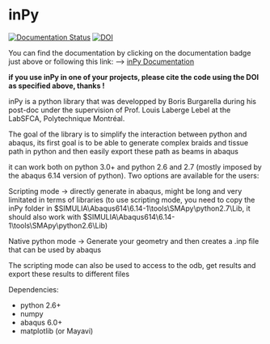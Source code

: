 # inPy

[![Documentation Status](https://readthedocs.org/projects/inpy/badge/?version=latest)](https://inpy.readthedocs.io/en/latest/?badge=latest) [![DOI](https://zenodo.org/badge/171340690.svg)](https://zenodo.org/badge/latestdoi/171340690)

You can find the documentation by clicking on the documentation badge just above or following this link: 
--> [inPy Documentation](https://inpy.readthedocs.io/en/latest/?badge=latest)

**if you use inPy in one of your projects, please cite the code using the DOI as specified above, thanks !**

inPy is a python library that was developped by Boris Burgarella during his post-doc
under the supervision of Prof. Louis Laberge Lebel at the LabSFCA, Polytechnique Montréal.

The goal of the library is to simplify the interaction between python and abaqus,
its first goal is to be able to generate complex braids and tissue path in python and
then easily export these path as beams in abaqus

it can work both on python 3.0+ and python 2.6 and 2.7 (mostly imposed by the abaqus 6.14
version of python). Two options are available for the users:

Scripting mode -> directly generate in abaqus, might be long and very limitated in terms of libraries
(to use scripting mode, you need to copy the inPy folder in $SIMULIA\Abaqus614\6.14-1\tools\SMApy\python2.7\Lib,
it should also work with $SIMULIA\Abaqus614\6.14-1\tools\SMApy\python2.6\Lib)

Native python mode -> Generate your geometry and then creates a .inp file that can be used by abaqus

The scripting mode can also be used to access to the odb, get results and export these results to different files

Dependencies:
- python 2.6+
- numpy
- abaqus 6.0+
- matplotlib (or Mayavi)

